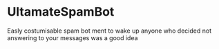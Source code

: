 # UltamateSpamBot
 Easly costumisable spam bot ment to wake up anyone who decided not answering to your messages was a good idea
